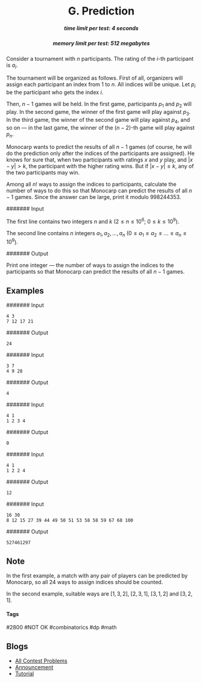 <h1 style='text-align: center;'> G. Prediction</h1>

<h5 style='text-align: center;'>time limit per test: 4 seconds</h5>
<h5 style='text-align: center;'>memory limit per test: 512 megabytes</h5>

Consider a tournament with $n$ participants. The rating of the $i$-th participant is $a_i$.

The tournament will be organized as follows. First of all, organizers will assign each participant an index from $1$ to $n$. All indices will be unique. Let $p_i$ be the participant who gets the index $i$.

Then, $n-1$ games will be held. In the first game, participants $p_1$ and $p_2$ will play. In the second game, the winner of the first game will play against $p_3$. In the third game, the winner of the second game will play against $p_4$, and so on — in the last game, the winner of the $(n-2)$-th game will play against $p_n$.

Monocarp wants to predict the results of all $n-1$ games (of course, he will do the prediction only after the indices of the participants are assigned). He knows for sure that, when two participants with ratings $x$ and $y$ play, and $|x - y| > k$, the participant with the higher rating wins. But if $|x - y| \le k$, any of the two participants may win.

Among all $n!$ ways to assign the indices to participants, calculate the number of ways to do this so that Monocarp can predict the results of all $n-1$ games. Since the answer can be large, print it modulo $998244353$.

####### Input

The first line contains two integers $n$ and $k$ ($2 \le n \le 10^6$; $0 \le k \le 10^9$).

The second line contains $n$ integers $a_1, a_2, \dots, a_n$ ($0 \le a_1 \le a_2 \le \dots \le a_n \le 10^9$).

####### Output

Print one integer — the number of ways to assign the indices to the participants so that Monocarp can predict the results of all $n-1$ games.

## Examples

####### Input


```text
4 3
7 12 17 21
```
####### Output


```text
24
```
####### Input


```text
3 7
4 9 28
```
####### Output


```text
4
```
####### Input


```text
4 1
1 2 3 4
```
####### Output


```text
0
```
####### Input


```text
4 1
1 2 2 4
```
####### Output


```text
12
```
####### Input


```text
16 30
8 12 15 27 39 44 49 50 51 53 58 58 59 67 68 100
```
####### Output


```text
527461297
```
## Note

In the first example, a match with any pair of players can be predicted by Monocarp, so all $24$ ways to assign indices should be counted.

In the second example, suitable ways are $[1, 3, 2]$, $[2, 3, 1]$, $[3, 1, 2$] and $[3, 2, 1]$.



#### Tags 

#2800 #NOT OK #combinatorics #dp #math 

## Blogs
- [All Contest Problems](../Educational_Codeforces_Round_145_(Rated_for_Div._2).md)
- [Announcement](../blogs/Announcement.md)
- [Tutorial](../blogs/Tutorial.md)
